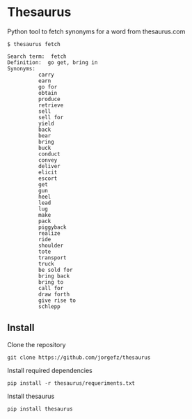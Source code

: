 # Thesaurus

Python tool to fetch synonyms for a word from thesaurus.com

```
$ thesaurus fetch 

Search term:  fetch
Definition:  go get, bring in
Synonyms:
          carry       
          earn        
          go for      
          obtain      
          produce     
          retrieve    
          sell        
          sell for    
          yield       
          back        
          bear        
          bring       
          buck        
          conduct     
          convey      
          deliver     
          elicit      
          escort      
          get         
          gun         
          heel        
          lead        
          lug         
          make        
          pack        
          piggyback   
          realize     
          ride        
          shoulder    
          tote        
          transport   
          truck       
          be sold for 
          bring back  
          bring to    
          call for    
          draw forth  
          give rise to
          schlepp 
```


## Install

Clone the repository
```
git clone https://github.com/jorgefz/thesaurus
```

Install required dependencies

```
pip install -r thesaurus/requeriments.txt
```

Install thesaurus

```
pip install thesaurus
```

